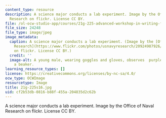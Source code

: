 ```yaml
---
content_type: resource
description: A science major conducts a lab experiment. Image by the Office of Naval
  Research on flickr. License CC BY.
file: /ol-ocw-studio-app/courses/21g-225-advanced-workshop-in-writing-for-science-and-engineering-els-spring-2016/cf2b53db0816b88f455a204835d2c62b_21g-225s16.jpg
file_size: 24248
file_type: image/jpeg
image_metadata:
  caption: A science major conducts a lab experiment. (Image by the [Office of Naval
    Research](https://www.flickr.com/photos/usnavyresearch/20924987926/in/photolist-xT52TU-FhVheA-A8azgy-FkdWxn-Jfctka-F9x44A-Envuxs-HqM7ks-HqM7fs-JcWeZW-ESDVwm-JfcthK-Jfctaa-A9i5kb-ESEnEd-JmRvEx-ESEpdU-JmRvfV-Jfctb2-ESDXiC-HqM7j5-JmRvhP-F9x8d7-FhVmHf-Jfctut-JmRvdF-Jfctgc-Jfcs1g-JiMU9C-FkdZpV-JmRvC8-JmRvya-JmRvsP-HqM76Q-F9xxvq-F9xvEG-ESEhzJ-Fke1oi-JfctsK-Jfct7p-JmRv3v-HqM6Yq-EnvXGh-ESEiMU-ESDX9u-Envwpo-JfctvF-Jfct3g-FkenPV-FhVGpE)
    on flickr. License CC BY.)
  credit: ''
  image-alt: A young male, wearing goggles and gloves, observes  purple liquid in
    a beaker.
learning_resource_types: []
license: https://creativecommons.org/licenses/by-nc-sa/4.0/
ocw_type: OCWImage
resourcetype: Image
title: 21g-225s16.jpg
uid: cf2b53db-0816-b88f-455a-204835d2c62b
---
```

A science major conducts a lab experiment. Image by the Office of Naval Research on flickr. License CC BY.